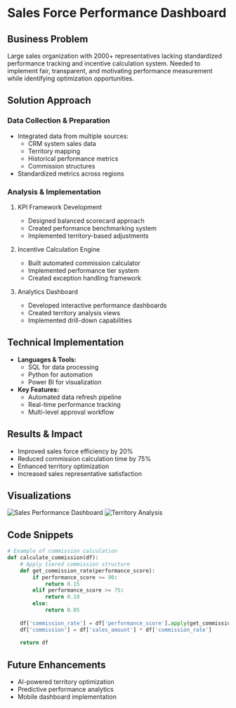 # Sales Force Performance Dashboard

## Business Problem
Large sales organization with 2000+ representatives lacking standardized performance tracking and incentive calculation system. Needed to implement fair, transparent, and motivating performance measurement while identifying optimization opportunities.

## Solution Approach
### Data Collection & Preparation
- Integrated data from multiple sources:
  - CRM system sales data
  - Territory mapping
  - Historical performance metrics
  - Commission structures
- Standardized metrics across regions

### Analysis & Implementation
1. KPI Framework Development
   - Designed balanced scorecard approach
   - Created performance benchmarking system
   - Implemented territory-based adjustments

2. Incentive Calculation Engine
   - Built automated commission calculator
   - Implemented performance tier system
   - Created exception handling framework

3. Analytics Dashboard
   - Developed interactive performance dashboards
   - Created territory analysis views
   - Implemented drill-down capabilities

## Technical Implementation
- **Languages & Tools:**
  - SQL for data processing
  - Python for automation
  - Power BI for visualization
- **Key Features:**
  - Automated data refresh pipeline
  - Real-time performance tracking
  - Multi-level approval workflow

## Results & Impact
- Improved sales force efficiency by 20%
- Reduced commission calculation time by 75%
- Enhanced territory optimization
- Increased sales representative satisfaction

## Visualizations
![Sales Performance Dashboard](/images/sales-performance.png)
![Territory Analysis](/images/territory-analysis.png)

## Code Snippets
```python
# Example of commission calculation
def calculate_commission(df):
    # Apply tiered commission structure
    def get_commission_rate(performance_score):
        if performance_score >= 90:
            return 0.15
        elif performance_score >= 75:
            return 0.10
        else:
            return 0.05
    
    df['commission_rate'] = df['performance_score'].apply(get_commission_rate)
    df['commission'] = df['sales_amount'] * df['commission_rate']
    
    return df
```

## Future Enhancements
- AI-powered territory optimization
- Predictive performance analytics
- Mobile dashboard implementation
